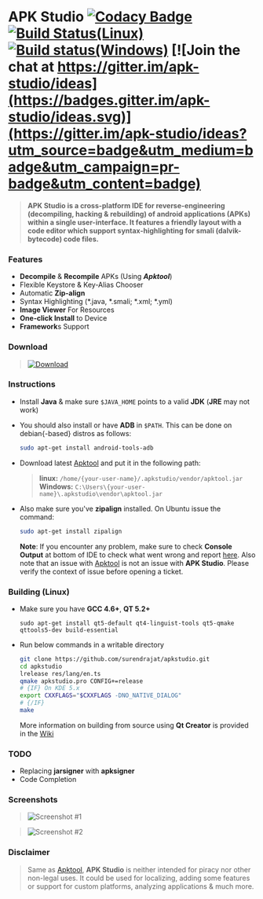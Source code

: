 # APK Studio [![Codacy Badge](https://api.codacy.com/project/badge/Grade/9709de5012824c36b54fda9c2c6390bf)](https://app.codacy.com/app/Surendrajat/apkstudio?utm_source=github.com&utm_medium=referral&utm_content=Surendrajat/apkstudio&utm_campaign=badger) [![Build Status(Linux)](https://travis-ci.org/Surendrajat/apkstudio.svg)](https://travis-ci.org/Surendrajat/apkstudio) [![Build status(Windows)](https://ci.appveyor.com/api/projects/status/mnr254lm0mlshmfb?svg=true)](https://ci.appveyor.com/project/Surendrajat/apkstudio) [![Join the chat at https://gitter.im/apk-studio/ideas](https://badges.gitter.im/apk-studio/ideas.svg)](https://gitter.im/apk-studio/ideas?utm_source=badge&utm_medium=badge&utm_campaign=pr-badge&utm_content=badge)
>**APK Studio is a cross-platform IDE for reverse-engineering (decompiling, hacking & rebuilding) of android applications (APKs) within a single user-interface. It features a friendly layout with a code editor which support syntax-highlighting for smali (dalvik-bytecode) code files.**

### Features
- **Decompile** & **Recompile** APKs (Using ***Apktool***)
- Flexible Keystore & Key-Alias Chooser
- Automatic **Zip-align**
- Syntax Highlighting (*.java, *.smali; *.xml; *.yml)
- **Image Viewer** For Resources
- **One-click Install** to Device
- **Framework**s Support

### Download
 >[![Download](https://img.shields.io/github/release/surendrajat/apkstudio/all.svg?longCache=true&style=for-the-badge)](https://github.com/Surendrajat/apkstudio/releases)

### Instructions
- Install **Java** & make sure ```$JAVA_HOME``` points to a valid **JDK** (**JRE** may not work)
- You should also install or have **ADB** in ```$PATH```. This can be done on debian{-based} distros as follows:
	```bash
	sudo apt-get install android-tools-adb
	```
- Download latest [Apktool](https://bitbucket.org/iBotPeaches/apktool/downloads/) and put it in the following path:
	>**linux:** ```/home/{your-user-name}/.apkstudio/vendor/apktool.jar```  
	>**Windows:** ```C:\Users\{your-user-name}\.apkstudio\vendor\apktool.jar```
- Also make sure you've **zipalign** installed. On Ubuntu issue the command:
	```bash
	sudo apt-get install zipalign
	```

	**Note**: If you encounter any problem, make sure to check **Console Output** at bottom of IDE to check what went wrong and report [here](https://github.com/vaibhavpandeyvpz/apkstudio/issues). Also note that an issue with [Apktool](http://ibotpeaches.github.io/Apktool/) is not an issue with **APK Studio**. Please verify the context of issue before opening a ticket.

### Building (Linux)
- Make sure you have **GCC 4.6+**, **QT 5.2+**
	```shell
	sudo apt-get install qt5-default qt4-linguist-tools qt5-qmake qttools5-dev build-essential
	```
- Run below commands in a writable directory
	```bash
	git clone https://github.com/surendrajat/apkstudio.git
	cd apkstudio
	lrelease res/lang/en.ts
	qmake apkstudio.pro CONFIG+=release
	# {IF} On KDE 5.x
	export CXXFLAGS="$CXXFLAGS -DNO_NATIVE_DIALOG"
	# {/IF}
	make
	```
	 More information on building from source using **Qt Creator** is provided in the [Wiki](https://github.com/surendrajat/apkstudio/wiki)

### TODO
- Replacing **jarsigner** with **apksigner**
- Code Completion

### Screenshots
>![Screenshot #1](https://raw.githubusercontent.com/surendrajat/apkstudio/master/external/screenshots/apkstudio000.png "Screenshot #1")

>![Screenshot #2](https://raw.githubusercontent.com/surendrajat/apkstudio/master/external/screenshots/apkstudio002.png "Screenshot #2")

### Disclaimer
>Same as [Apktool](http://ibotpeaches.github.io/Apktool/), **APK Studio** is neither intended for piracy nor other non-legal uses. It could be used for localizing, adding some features or support for custom platforms, analyzing applications &amp; much more.